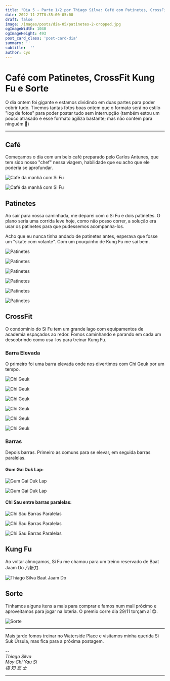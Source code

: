 ```yaml
---
title: "Dia 5 - Parte 1/2 por Thiago Silva: Café com Patinetes, CrossFit Kung Fu e Sorte"
date: 2022-11-27T8:35:00-05:00
draft: false
image: /images/posts/dia-05/patinetes-2-cropped.jpg
ogImageWidth: 1040
ogImageHeight: 493
post_card_class: 'post-card-dia'
summary: ''
subtitle:  ''
author: cys
---
```


# Café com Patinetes, CrossFit Kung Fu e Sorte

O dia ontem foi gigante e estamos dividindo em duas partes para poder cobrir tudo. Tivemos tantas fotos boas ontem que o formato será no estilo "log de fotos" para poder postar tudo sem interrupção (também estou um pouco atrasado e esse formato agiliza bastante; mas não contem para ninguém 🤭)

***

## Café

Começamos o dia com um belo café preparado pelo Carlos Antunes, que tem sido nosso "chef" nessa viagem, habilidade que eu acho que ele poderia se aprofundar.

![Café da manhã com Si Fu](/images/posts/dia-05/cafe.jpeg)

![Café da manhã com Si Fu](/images/posts/dia-05/cafe-2.jpeg)

## Patinetes

Ao sair para nossa caminhada, me deparei com o Si Fu e dois patinetes. O plano seria uma corrida leve hoje, como não posso correr, a solução era usar os patinetes para que pudessemos acompanha-los.

Acho que eu nunca tinha andado de patinetes antes, esperava que fosse um "skate com volante". Com um pouquinho de Kung Fu me sai bem.


![Patinetes](/images/posts/dia-05/patinetes-3.jpeg)

![Patinetes](/images/posts/dia-05/patinetes-5.jpeg)

![Patinetes](/images/posts/dia-05/patinetes-1.jpeg)

![Patinetes](/images/posts/dia-05/silva-fotografando-treino-patinete.jpeg)

![Patinetes](/images/posts/dia-05/patinetes-4.jpeg)

![Patinetes](/images/posts/dia-05/patinetes-2.jpeg)


## CrossFit 

O condomínio do Si Fu tem um grande lago com equipamentos de academia espaçados ao redor. Fomos caminhando e parando em cada um descobrindo como usa-los para treinar Kung Fu.

### Barra Elevada 

O primeiro foi uma barra elevada onde nos divertimos com Chi Geuk por um tempo.

![Chi Geuk](/images/posts/dia-05/chi-geuk.jpeg)

![Chi Geuk](/images/posts/dia-05/chi-geuk-2-barras-elevadas.jpeg)

![Chi Geuk](/images/posts/dia-05/chi-geuk-1.jpeg)

![Chi Geuk](/images/posts/dia-05/chi-geuk-5.jpeg)

![Chi Geuk](/images/posts/dia-05/chi-geuk-3.jpeg)

![Chi Geuk](/images/posts/dia-05/chi-geuk-2.jpeg)


### Barras 

Depois barras. Primeiro as comuns para se elevar, em seguida barras paralelas. 

#### Gum Gai Duk Lap: 

![Gum Gai Duk Lap](/images/posts/dia-05/carmen-antunes-gum-gai-dek-lap.jpeg)

![Gum Gai Duk Lap](/images/posts/dia-05/gum-gai-duk-lap-2.jpeg)


#### Chi Sau entre barras paralelas:

![Chi Sau Barras Paralelas](/images/posts/dia-05/chi-sau-barras-paralelas-1.jpeg)

![Chi Sau Barras Paralelas](/images/posts/dia-05/chi-sau-entre-barras.jpeg)

![Chi Sau Barras Paralelas](/images/posts/dia-05/chi-sau-barras-3.jpeg)


## Kung Fu

Ao voltar almoçamos, Si Fu me chamou para um treino reservado de Baat Jaam Do 八斬刀.

![Thiago Silva Baat Jaam Do](/images/posts/dia-05/thiago-silva-Baat-Jaam-Do.jpeg) 

## Sorte

Tínhamos alguns itens a mais para comprar e famos num mall próximo e aproveitamos para jogar na loteria. O premio corre dia 29/11 torçam aí 😋.

![Sorte](/images/posts/dia-05/fezinha.jpeg) 

***

Mais tarde fomos treinar no Waterside Place e visitamos minha querida Si Suk Úrsula, mas fica para a próxima postagem.

--  
_Thiago Silva_  
_Moy Chi Yau Si_  
_梅 知 友 士_

***

